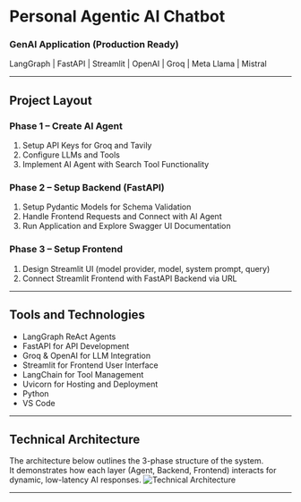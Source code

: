 # Personal Agentic AI Chatbot  
### GenAI Application (Production Ready)

LangGraph | FastAPI | Streamlit | OpenAI | Groq | Meta Llama | Mistral

---

## Project Layout

### Phase 1 – Create AI Agent
1. Setup API Keys for Groq and Tavily  
2. Configure LLMs and Tools  
3. Implement AI Agent with Search Tool Functionality  

### Phase 2 – Setup Backend (FastAPI)
1. Setup Pydantic Models for Schema Validation  
2. Handle Frontend Requests and Connect with AI Agent  
3. Run Application and Explore Swagger UI Documentation  

### Phase 3 – Setup Frontend
1. Design Streamlit UI (model provider, model, system prompt, query)  
2. Connect Streamlit Frontend with FastAPI Backend via URL  

---

## Tools and Technologies

- LangGraph ReAct Agents  
- FastAPI for API Development  
- Groq & OpenAI for LLM Integration  
- Streamlit for Frontend User Interface  
- LangChain for Tool Management  
- Uvicorn for Hosting and Deployment  
- Python  
- VS Code  

---

## Technical Architecture

The architecture below outlines the 3-phase structure of the system.  
It demonstrates how each layer (Agent, Backend, Frontend) interacts for dynamic, low-latency AI responses.
![Technical Architecture](technical_architecture.png)

---
